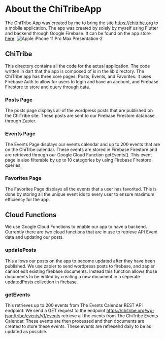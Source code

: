 # About the ChiTribeApp
The ChiTribe App was created by me to bring the site https://chitribe.org to a mobile application. The app was created by solely by myself using Flutter and backend through Google Firebase. It can be found on the app store [here](https://apps.apple.com/app/chitribe/id1643074096).
![Apple iPhone 11 Pro Max Presentation-2](https://user-images.githubusercontent.com/92129167/190951075-56548a07-d5a4-4581-a1bf-a72465c1b4e8.png)

## ChiTribe
This directory contains all the code for the actual application. The code written in dart that the app is composed of is in the lib directory. The ChiTribe app has three core pages: Posts, Events, and Favorites. It uses Firebase Auth to allow for users to login and have an account, and Firebase Firestore to store and query through data.

### Posts Page
The posts page displays all of the wordpress posts that are published on the ChiTribe site. These posts are sent to our Firebase Firestore database through Zapier. 

### Events Page
The Events Page displays our events calendar and up to 200 events that are on the ChiTrbe calendar. These events are stored in Firebase Firestore and are retrieved through our Google Cloud Function getEvents(). This event page is also filterable by up to 10 categories by using Firebase Firestore queries. 

### Favorites Page
The Favorites Page displays all the events that a user has favorited. This is done by storing all the unique event ids to every user to ensure maximum efficiency for the app. 

## Cloud Functions
We use Google Cloud Functions to enable our app to have a backend. Currently there are two cloud functions that are in use to retrieve API Event data and updating our posts.

### updatePosts
This allows our posts on the app to become updated after they have been published. We use zapier to send wordpress posts to firebase, and zapier cannot edit existing firebase documents. Instead this function allows those documents to be edited by creating a new document in a seperate updatedPosts collection in firebase. 

### getEvents
This retrieves up to 200 events from The Events Calendar REST API endpoint. We send a GET request to the endpoint https://chitribe.org/wp-json/tribe/events/v1/events retrieve all the events from The ChiTribe Events Calendar. These events are then processed and then documents are created to store these events. These events are refresehd daily to be as updated as possible.
